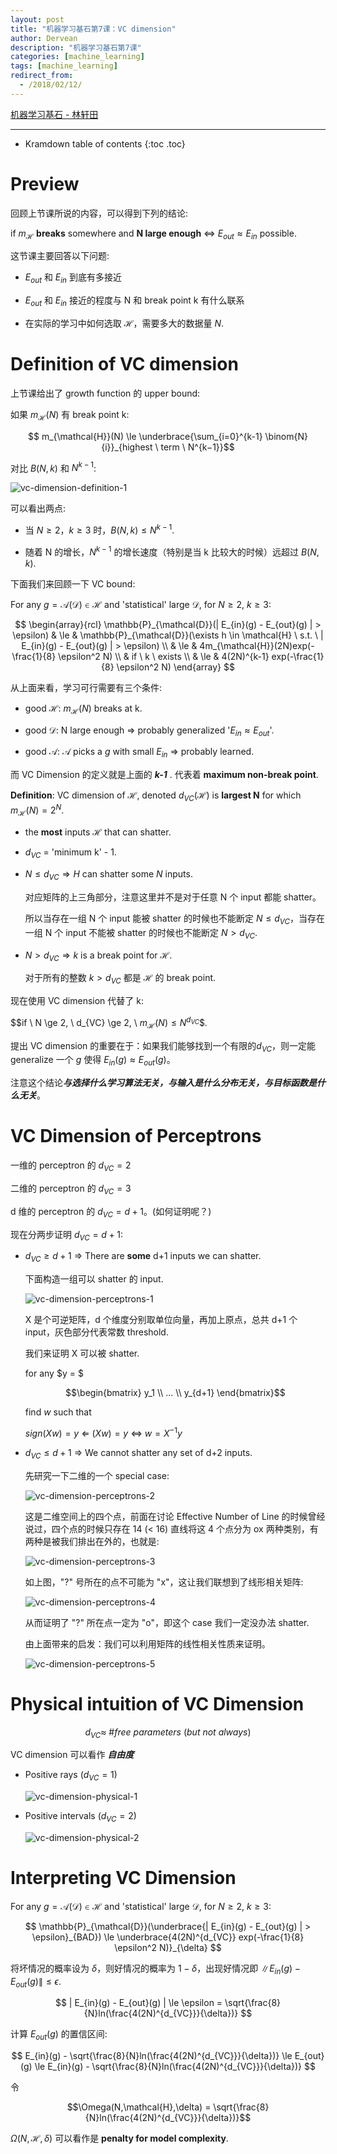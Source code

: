 ```yaml
---
layout: post
title: "机器学习基石第7课：VC dimension"
author: Dervean
description: "机器学习基石第7课"
categories: [machine_learning]
tags: [machine_learning]
redirect_from:
  - /2018/02/12/
---
```


[机器学习基石 - 林轩田](https://www.csie.ntu.edu.tw/~htlin/course/mlfound17fall/)

---

* Kramdown table of contents
{:toc .toc}

# Preview

回顾上节课所说的内容，可以得到下列的结论:

if $m_{\mathcal{H}}$ **breaks** somewhere and **N large enough**  $\Leftrightarrow$  $E_{out} \approx E_{in}$ possible.

这节课主要回答以下问题:

- $E_{out}$ 和 $E_{in}$ 到底有多接近

- $E_{out}$ 和 $E_{in}$ 接近的程度与 N 和 break point k 有什么联系

- 在实际的学习中如何选取 $\mathcal{H}$，需要多大的数据量 $N$.

# Definition of VC dimension

上节课给出了 growth function 的 upper bound:

如果 $m_{\mathcal{H}}(N)$ 有 break point k:

$$ m_{\mathcal{H}}(N) \le \underbrace{\sum_{i=0}^{k-1} \binom{N}{i}}_{highest \ term \ N^{k−1}}$$

对比 $B(N,k)$ 和 $N^{k-1}$:

![vc-dimension-definition-1](/images/ML/vc-dimension-definition-1.png "vc dimention definition")

可以看出两点:

- 当 $N \ge 2$，$k \ge 3$ 时，$B(N,k) \le N^{k-1}$.

- 随着 N 的增长，$N^{k-1}$ 的增长速度（特别是当 k 比较大的时候）远超过 $B(N,k)$.

下面我们来回顾一下 VC bound:

For any $g = \mathcal{A}(\mathcal{D}) \in \mathcal{H}$ and 'statistical' large $\mathcal{D}$, for $N \ge 2$, $k \ge 3$:

$$
\begin{array}{rcl}
\mathbb{P}_{\mathcal{D}}(| E_{in}(g) - E_{out}(g) | > \epsilon) 	& 	\le 	&	\mathbb{P}_{\mathcal{D}}(\exists h \in \mathcal{H} \ s.t. \ | E_{in}(g) - E_{out}(g) | > \epsilon) 	\\
																	& 	\le 	&	4m_{\mathcal{H}}(2N)exp(-\frac{1}{8} \epsilon^2 N) 										\\
																	& 	if \ k \ exists																						\\
																	& 	\le 	& 4(2N)^{k-1} exp(-\frac{1}{8} \epsilon^2 N)
\end{array}
$$

从上面来看，学习可行需要有三个条件:

- good $\mathcal{H}$: $m_{\mathcal{H}}(N)$ breaks at k.

- good $\mathcal{D}$: N large enough $\Rightarrow$ probably generalized '$E_{in} \approx E_{out}$'.

- good $\mathcal{A}$: $\mathcal{A}$ picks a $g$ with small $E_{in}$ $\Rightarrow$ probably learned.

而 VC Dimension 的定义就是上面的  ***k-1***  . 代表着 **maximum non-break point**.

**Definition**: VC dimension of $\mathcal{H}$, denoted $d_{VC}(\mathcal{H})$ is **largest N** for which $m_{\mathcal{H}}(N) = 2^N$.

- the **most** inputs $\mathcal{H}$ that can shatter.

- $d_{VC}$ = 'minimum k' - 1.

- $N \le d_{VC} \Rightarrow H$ can shatter some $N$ inputs. 

  对应矩阵的上三角部分，注意这里并不是对于任意 N 个 input 都能 shatter。

  所以当存在一组 N 个 input 能被 shatter 的时候也不能断定 $N \le d_{VC}$，当存在一组 N 个 input 不能被 shatter 的时候也不能断定 $N > d_{VC}$.

- $N > d_{VC} \Rightarrow k$ is a break point for $\mathcal{H}$. 

  对于所有的整数 $k > d_{VC}$ 都是 $\mathcal{H}$ 的 break point.

现在使用 VC dimension 代替了 k:

$$if \ N \ge 2, \ d_{VC} \ge 2, \ $m_{\mathcal{H}}(N) \le N^{d_{VC}}$$.

提出 VC dimension 的重要在于：如果我们能够找到一个有限的$d_{VC}$，则一定能 generalize 一个 $g$ 使得 $E_{in}(g) \approx E_{out}(g)$。

注意这个结论***与选择什么学习算法无关，与输入是什么分布无关，与目标函数是什么无关***。

# VC Dimension of Perceptrons

一维的 perceptron 的 $d_{VC} = 2$

二维的 perceptron 的 $d_{VC} = 3$

d 维的 perceptron 的 $d_{VC} = d + 1$。(如何证明呢？)

现在分两步证明 $d_{VC} = d + 1$:

- $d_{VC} \ge d + 1$ $\Longrightarrow$ There are **some** d+1 inputs we can shatter.

  下面构造一组可以 shatter 的 input.

  ![vc-dimension-perceptrons-1](/images/ML/vc-dimension-perceptrons-1.png "trivial input")

  X 是个可逆矩阵，d 个维度分别取单位向量，再加上原点，总共 d+1 个 input，灰色部分代表常数 threshold.

  我们来证明 X 可以被 shatter.

  for any $y = $ 

  $$\begin{bmatrix} y_1 \\ ... \\ y_{d+1} \end{bmatrix}$$ 

  find $w$ such that 

  $sign(Xw) = y$ $\Longleftarrow$ $(Xw) = y$ $\Longleftrightarrow$ $w = X^{-1}y$

- $d_{VC} \le d + 1$ $\Longrightarrow$ We cannot shatter any set of d+2 inputs.

  先研究一下二维的一个 special case:

  ![vc-dimension-perceptrons-2](/images/ML/vc-dimension-perceptrons-2.png "2D dimension special case")

  这是二维空间上的四个点，前面在讨论 Effective Number of Line 的时候曾经说过，四个点的时候只存在 14 (< 16) 直线将这 4 个点分为 ox 两种类别，有两种是被我们排出在外的，也就是:

  ![vc-dimension-perceptrons-3](/images/ML/vc-dimension-perceptrons-3.png "2D dimension special case")

  如上图，"?" 号所在的点不可能为 "x"，这让我们联想到了线形相关矩阵:

  ![vc-dimension-perceptrons-4](/images/ML/vc-dimension-perceptrons-4.png "2D dimension special case")

  从而证明了 "?" 所在点一定为 "o"，即这个 case 我们一定没办法 shatter.

  由上面带来的启发：我们可以利用矩阵的线性相关性质来证明。

  ![vc-dimension-perceptrons-5](/images/ML/vc-dimension-perceptrons-5.png "general case")

# Physical intuition of VC Dimension

$$d_{VC} \approx \ \#free \ parameters \ (but \ not \ always)$$

VC dimension 可以看作 ***自由度***

- Positive rays ($d_{VC} = 1$)
  
  ![vc-dimension-physical-1](/images/ML/vc-dimension-physical-1.png "Physical intuition")

- Positive intervals ($d_{VC} = 2$)
  
  ![vc-dimension-physical-2](/images/ML/vc-dimension-physical-2.png "Physical intuition")

# Interpreting VC Dimension

For any $g = \mathcal{A}(\mathcal{D}) \in \mathcal{H}$ and 'statistical' large $\mathcal{D}$, for $N \ge 2$, $k \ge 3$:

$$ 
\mathbb{P}_{\mathcal{D}}(\underbrace{| E_{in}(g) - E_{out}(g) | > \epsilon}_{BAD})  \le  \underbrace{4(2N)^{d_{VC}} exp(-\frac{1}{8} \epsilon^2 N)}_{\delta}
$$

将坏情况的概率设为 $\delta$，则好情况的概率为 $1 - \delta$，出现好情况即 $\| E_{in}(g) - E_{out}(g) \| \le \epsilon$.

$$
| E_{in}(g) - E_{out}(g) |		 \le 		\epsilon	 = 		\sqrt{\frac{8}{N}ln(\frac{4(2N)^{d_{VC}}}{\delta})}	
$$

计算 $E_{out}(g)$ 的置信区间:

$$
E_{in}(g) - \sqrt{\frac{8}{N}ln(\frac{4(2N)^{d_{VC}}}{\delta})}		\le 	 E_{out}(g)		\le		E_{in}(g) - \sqrt{\frac{8}{N}ln(\frac{4(2N)^{d_{VC}}}{\delta})}	
$$

令 

$$\Omega(N,\mathcal{H},\delta) = \sqrt{\frac{8}{N}ln(\frac{4(2N)^{d_{VC}}}{\delta})}$$

$\Omega(N,\mathcal{H},\delta)$ 可以看作是 **penalty for model complexity**.









































